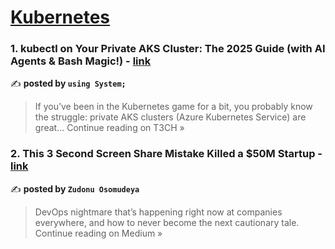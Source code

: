 
<h1><a href=https://medium.com/tag/kubernetes/recommended target="_blank" rel="noopener noreferrer">Kubernetes</a></h1>
<h3>1. kubectl on Your Private AKS Cluster: The 2025 Guide (with AI Agents & Bash Magic!) - <a href="https://medium.com/h7w/kubectl-on-your-private-aks-cluster-the-2025-guide-with-ai-agents-bash-magic-ce3cfd28f98b?source=rss------kubernetes-5" target="_blank" rel="noopener noreferrer">link</a></h3>

✍️ **posted by `using System;`**

<blockquote>If you’ve been in the Kubernetes game for a bit, you probably know the struggle: private AKS clusters (Azure Kubernetes Service) are great…
Continue reading on T3CH »</blockquote>

<h3>2. This 3 Second Screen Share Mistake Killed a $50M Startup - <a href="https://medium.com/@osomudeyazudonu/this-3-second-screen-share-mistake-killed-a-50m-startup-db852b1aaf06?source=rss------kubernetes-5" target="_blank" rel="noopener noreferrer">link</a></h3>

✍️ **posted by `Zudonu Osomudeya`**

<blockquote>DevOps nightmare that’s happening right now at companies everywhere, and how to never become the next cautionary tale.
Continue reading on Medium »</blockquote>

